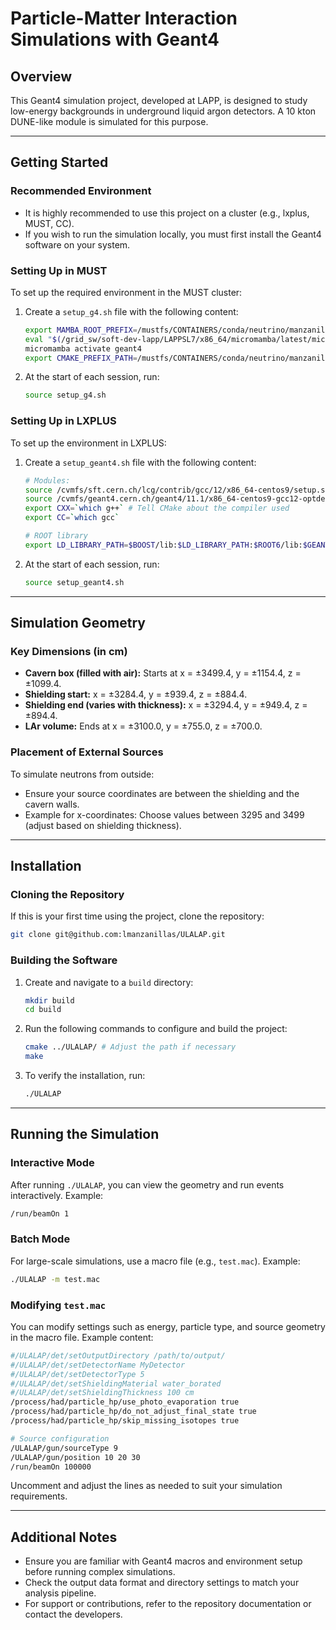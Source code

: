 # Particle-Matter Interaction Simulations with Geant4

## Overview

This Geant4 simulation project, developed at LAPP, is designed to study low-energy backgrounds in underground liquid argon detectors. A 10 kton DUNE-like module is simulated for this purpose.

---

## Getting Started

### Recommended Environment

- It is highly recommended to use this project on a cluster (e.g., lxplus, MUST, CC).
- If you wish to run the simulation locally, you must first install the Geant4 software on your system.

### Setting Up in MUST

To set up the required environment in the MUST cluster:

1. Create a `setup_g4.sh` file with the following content:

   ```bash
   export MAMBA_ROOT_PREFIX=/mustfs/CONTAINERS/conda/neutrino/manzanilla
   eval "$(/grid_sw/soft-dev-lapp/LAPPSL7/x86_64/micromamba/latest/micromamba shell hook -s posix)"
   micromamba activate geant4
   export CMAKE_PREFIX_PATH=/mustfs/CONTAINERS/conda/neutrino/manzanilla/envs/geant4/
   ```

2. At the start of each session, run:

   ```bash
   source setup_g4.sh
   ```

### Setting Up in LXPLUS

To set up the environment in LXPLUS:

1. Create a `setup_geant4.sh` file with the following content:

   ```bash
   # Modules:
   source /cvmfs/sft.cern.ch/lcg/contrib/gcc/12/x86_64-centos9/setup.sh # Set up the compiler
   source /cvmfs/geant4.cern.ch/geant4/11.1/x86_64-centos9-gcc12-optdeb-MT/CMake-setup.sh # Set up Geant4
   export CXX=`which g++` # Tell CMake about the compiler used
   export CC=`which gcc`

   # ROOT library
   export LD_LIBRARY_PATH=$BOOST/lib:$LD_LIBRARY_PATH:$ROOT6/lib:$GEANT4/lib64:/usr/lib64/:/usr/lib
   ```

2. At the start of each session, run:

   ```bash
   source setup_geant4.sh
   ```

---

## Simulation Geometry

### Key Dimensions (in cm)

- **Cavern box (filled with air):** Starts at x = ±3499.4, y = ±1154.4, z = ±1099.4.
- **Shielding start:** x = ±3284.4, y = ±939.4, z = ±884.4.
- **Shielding end (varies with thickness):** x = ±3294.4, y = ±949.4, z = ±894.4.
- **LAr volume:** Ends at x = ±3100.0, y = ±755.0, z = ±700.0.

### Placement of External Sources

To simulate neutrons from outside:

- Ensure your source coordinates are between the shielding and the cavern walls.
- Example for x-coordinates: Choose values between 3295 and 3499 (adjust based on shielding thickness).

---

## Installation

### Cloning the Repository

If this is your first time using the project, clone the repository:

```bash
git clone git@github.com:lmanzanillas/ULALAP.git
```

### Building the Software

1. Create and navigate to a `build` directory:

   ```bash
   mkdir build
   cd build
   ```

2. Run the following commands to configure and build the project:

   ```bash
   cmake ../ULALAP/ # Adjust the path if necessary
   make
   ```

3. To verify the installation, run:

   ```bash
   ./ULALAP
   ```

---

## Running the Simulation

### Interactive Mode

After running `./ULALAP`, you can view the geometry and run events interactively. Example:

```bash
/run/beamOn 1
```

### Batch Mode

For large-scale simulations, use a macro file (e.g., `test.mac`). Example:

```bash
./ULALAP -m test.mac
```

### Modifying `test.mac`

You can modify settings such as energy, particle type, and source geometry in the macro file. Example content:

```bash
#/ULALAP/det/setOutputDirectory /path/to/output/
#/ULALAP/det/setDetectorName MyDetector
#/ULALAP/det/setDetectorType 5
#/ULALAP/det/setShieldingMaterial water_borated
#/ULALAP/det/setShieldingThickness 100 cm
/process/had/particle_hp/use_photo_evaporation true
/process/had/particle_hp/do_not_adjust_final_state true
/process/had/particle_hp/skip_missing_isotopes true

# Source configuration
/ULALAP/gun/sourceType 9
/ULALAP/gun/position 10 20 30
/run/beamOn 100000
```

Uncomment and adjust the lines as needed to suit your simulation requirements.

---

## Additional Notes

- Ensure you are familiar with Geant4 macros and environment setup before running complex simulations.
- Check the output data format and directory settings to match your analysis pipeline.
- For support or contributions, refer to the repository documentation or contact the developers.

